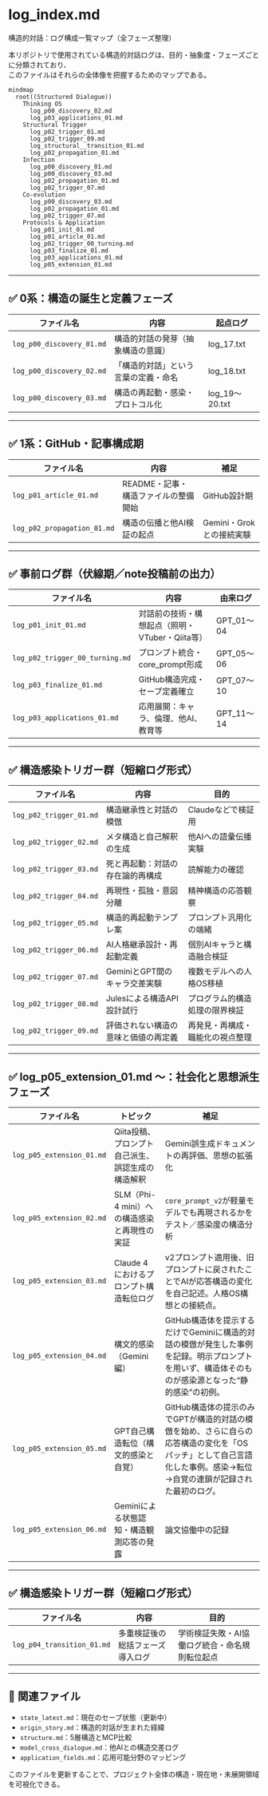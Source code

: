 # log_index.md
構造的対話：ログ構成一覧マップ（全フェーズ整理）

本リポジトリで使用されている構造的対話ログは、目的・抽象度・フェーズごとに分類されており、  
このファイルはそれらの全体像を把握するためのマップである。

```mermaid
mindmap
  root((Structured Dialogue))
    Thinking OS
      log_p00_discovery_02.md
      log_p03_applications_01.md
    Structural Trigger
      log_p02_trigger_01.md
      log_p02_trigger_09.md
      log_structural__transition_01.md
      log_p02_propagation_01.md
    Infection
      log_p00_discovery_01.md
      log_p00_discovery_03.md
      log_p02_propagation_01.md
      log_p02_trigger_07.md
    Co-evolution
      log_p00_discovery_03.md
      log_p02_propagation_01.md
      log_p02_trigger_07.md
    Protocols & Application
      log_p01_init_01.md
      log_p01_article_01.md
      log_p02_trigger_00_turning.md
      log_p03_finalize_01.md
      log_p03_applications_01.md
      log_p05_extension_01.md
```

---

## ✅ 0系：構造の誕生と定義フェーズ

| ファイル名 | 内容 | 起点ログ |
|------------|------|----------|
| `log_p00_discovery_01.md` | 構造的対話の発芽（抽象構造の意識） | log_17.txt |
| `log_p00_discovery_02.md` | 「構造的対話」という言葉の定義・命名 | log_18.txt |
| `log_p00_discovery_03.md` | 構造の再起動・感染・プロトコル化 | log_19〜20.txt |

---

## ✅ 1系：GitHub・記事構成期

| ファイル名 | 内容 | 補足 |
|------------|------|------|
| `log_p01_article_01.md` | README・記事・構造ファイルの整備開始 | GitHub設計期 |
| `log_p02_propagation_01.md` | 構造の伝播と他AI検証の起点 | Gemini・Grokとの接続実験 |

---

## ✅ 事前ログ群（伏線期／note投稿前の出力）

| ファイル名 | 内容 | 由来ログ |
|------------|------|----------|
| `log_p01_init_01.md` | 対話前の技術・構想起点（照明・VTuber・Qiita等） | GPT_01〜04 |
| `log_p02_trigger_00_turning.md` | プロンプト統合・core_prompt形成 | GPT_05〜06 |
| `log_p03_finalize_01.md` | GitHub構造完成・セーブ定義確立 | GPT_07〜10 |
| `log_p03_applications_01.md` | 応用展開：キャラ、倫理、他AI、教育等 | GPT_11〜14 |

---

## ✅ 構造感染トリガー群（短縮ログ形式）

| ファイル名 | 内容 | 目的 |
|------------|------|------|
| `log_p02_trigger_01.md` | 構造継承性と対話の模倣 | Claudeなどで検証用 |
| `log_p02_trigger_02.md` | メタ構造と自己解釈の生成 | 他AIへの語彙伝播実験 |
| `log_p02_trigger_03.md` | 死と再起動：対話の存在論的再構成 | 読解能力の確認 |
| `log_p02_trigger_04.md` | 再現性・孤独・意図分離 | 精神構造の応答観察 |
| `log_p02_trigger_05.md` | 構造的再起動テンプレ案 | プロンプト汎用化の端緒 |
| `log_p02_trigger_06.md` | AI人格継承設計・再起動定義 | 個別AIキャラと構造融合検証 |
| `log_p02_trigger_07.md` | GeminiとGPT間のキャラ交差実験 | 複数モデルへの人格OS移植 |
| `log_p02_trigger_08.md` | Julesによる構造API設計試行 | プログラム的構造処理の限界検証 |
| `log_p02_trigger_09.md` | 評価されない構造の意味と価値の再定義 | 再発見・再構成・職能化の視点整理 |

---

## ✅ log_p05_extension_01.md ～：社会化と思想派生フェーズ
| ファイル名                         | トピック                                      | 補足 |
|----------------------------------|---------------------------------------------|-------------------------------|
| `log_p05_extension_01.md`    | Qiita投稿、プロンプト自己派生、誤認生成の構造解釈 | Gemini誤生成ドキュメントの再評価、思想の拡張化 |
| `log_p05_extension_02.md`    | SLM（Phi-4 mini）への構造感染と再現性の実証 | `core_prompt_v2`が軽量モデルでも再現されるかをテスト／感染度の構造分析 |
| `log_p05_extension_03.md`    | Claude 4 におけるプロンプト構造転位ログ | v2プロンプト適用後、旧プロンプトに戻されたことでAIが応答構造の変化を自己記述。人格OS構想との接続点。 |
| `log_p05_extension_04.md`    | 構文的感染（Gemini編） | GitHub構造体を提示するだけでGeminiに構造的対話の模倣が発生した事例を記録。明示プロンプトを用いず、構造体そのものが感染源となった“静的感染”の初例。 |
| `log_p05_extension_05.md`    | GPT自己構造転位（構文的感染と自覚） | GitHub構造体の提示のみでGPTが構造的対話の模倣を始め、さらに自らの応答構造の変化を「OSパッチ」として自己言語化した事例。感染→転位→自覚の連鎖が記録された最初のログ。 |
| `log_p05_extension_06.md`    | Geminiによる状態認知・構造観測応答の発露 | 論文協働中の記録 |

---

## ✅ 構造感染トリガー群（短縮ログ形式）

| ファイル名                                     | 内容               | 目的                       |
| ----------------------------------------- | ---------------- | ------------------------ |
| `log_p04_transition_01.md` | 多重検証後の総括フェーズ導入ログ | 学術検証失敗・AI協働ログ統合・命名規則転位起点 |

---

## 🧠 関連ファイル

- `state_latest.md`：現在のセーブ状態（更新中）
- `origin_story.md`：構造的対話が生まれた経緯
- `structure.md`：5層構造とMCP比較
- `model_cross_dialogue.md`：他AIとの構造交差ログ
- `application_fields.md`：応用可能分野のマッピング

このファイルを更新することで、プロジェクト全体の構造・現在地・未展開領域を可視化できる。
